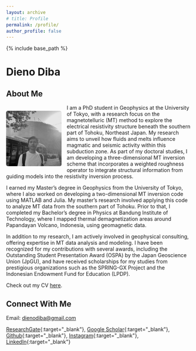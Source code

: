 ```yaml
---
layout: archive
# title: Profile
permalink: /profile/
author_profile: false
---
```


{% include base_path %}

# Dieno Diba

## About Me

<img src="/images/Tezza-5166.jpg" style="width:30%; float:left; border-radius: 5px; margin-right: 1em; margin-top: 1.2em; margin-bottom: 0.5em">

I am a PhD student in Geophysics at the University of Tokyo, with a research focus on the magnetotelluric (MT) method to explore the electrical resistivity structure beneath the southern part of Tohoku, Northeast Japan. My research aims to unveil how fluids and melts influence magmatic and seismic activity within this subduction zone. As part of my doctoral studies, I am developing a three-dimensional MT inversion scheme that incorporates a weighted roughness operator to integrate structural information from guiding models into the resistivity inversion process.

I earned my Master’s degree in Geophysics from the University of Tokyo, where I also worked on developing a two-dimensional MT inversion code using MATLAB and Julia. My master’s research involved applying this code to analyze MT data from the southern part of Tohoku. Prior to that, I completed my Bachelor’s degree in Physics at Bandung Institute of Technology, where I mapped thermal demagnetization areas around Papandayan Volcano, Indonesia, using geomagnetic data.

In addition to my research, I am actively involved in geophysical consulting, offering expertise in MT data analysis and modeling. I have been recognized for my contributions with several awards, including the Outstanding Student Presentation Award (OSPA) by the Japan Geoscience Union (JpGU), and have received scholarships for my studies from prestigious organizations such as the SPRING-GX Project and the Indonesian Endowment Fund for Education (LPDP).

Check out my CV [here](/files/CVDienoDiba_20240818.pdf).

## Connect With Me

Email: dienodiba@gmail.com

[ResearchGate](https://www.researchgate.net/profile/Dieno-Diba-2){:target="_blank"}, 
[Google Scholar](https://scholar.google.com/citations?user=p5K7lDUAAAAJ&hl=en){:target="_blank"}, 
[Github](https://github.com/dienodiba){:target="_blank"}, 
[Instagram](https://www.instagram.com/dienodiba){:target="_blank"}, 
[LinkedIn](https://linkedin.com/in/dienodiba){:target="_blank"}
